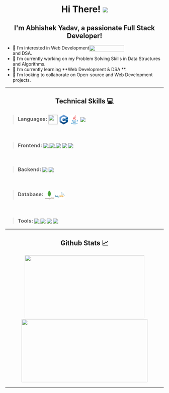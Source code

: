 <div align="center"><h1> Hi There! <img src="https://media.tenor.com/images/f580b40a349dcb2d7cb93573e2329061/tenor.gif" width="50"/>
</h1>
<h2>I'm Abhishek Yadav, a passionate Full Stack Developer!</h2></div>
<img src="https://imgur.com/Z9n1y5S.gif" height=47% width=47% align="right">

- 👀 I’m interested in Web Development and DSA.
- 🔭 I’m currently working on my Problem Solving Skills in Data Structures and Algorithms.
- 🌱 I’m currently learning **Web Development & DSA **.
- 💞️ I’m looking to collaborate on Open-source and Web Development projects.

***

<!--Technical skills-->
<div align="center"><h2> Technical Skills 💻 </h2> </div>

> ### Languages: <a href="https://www.cprogramming.com/"><img align="center" src="https://upload.wikimedia.org/wikipedia/commons/thumb/1/18/C_Programming_Language.svg/380px-C_Programming_Language.svg.png" width="30" height="30"/></a> <a href="https://www.w3schools.com/cpp/"><img align="center" src="https://raw.githubusercontent.com/devicons/devicon/master/icons/cplusplus/cplusplus-original.svg" alt="cplusplus" width="30" height="30"/></a> <a href="https://www.java.com"><img align="center" src="https://raw.githubusercontent.com/devicons/devicon/master/icons/java/java-original.svg" alt="java" width="30" height="30"/></a> <a href="https://www.javascript.com"><img align="center" src="https://img.icons8.com/color/30/4a90e2/javascript--v1.png"/></a>

<br />

> ### Frontend: <a href="https://developer.mozilla.org/en-US/docs/Web/html"><img align="center"  src="https://img.icons8.com/color/30/000000/html-5--v1.png"/></a><a href="https://developer.mozilla.org/en-US/docs/Web/css"> <img align="center" src="https://img.icons8.com/color/30/000000/css3.png"/></a><a href="https://react.dev/"> <img align="center" src="https://img.icons8.com/officel/30/000000/react.png"/></a> <a href="https://getbootstrap.com/"> <img align="center" src="https://img.icons8.com/color/30/000000/bootstrap.png"/></a> <a href="https://tailwindcss.com/"> <img align="center" src="https://img.icons8.com/fluency/30/000000/tailwind_css.png"/></a>

<br />

>### Backend: <a href="https://nodejs.org/"> <img align="center" src="https://img.icons8.com/color/30/000000/nodejs.png"/></a> <a href="https://expressjs.com/"> <img align="center" src="https://img.icons8.com/fluency/30/000000/express-js.png"/></a>

<br />

> ### Database: <a href="https://www.mongodb.com/"> <img align="center" src="https://raw.githubusercontent.com/devicons/devicon/master/icons/mongodb/mongodb-original-wordmark.svg" width="30" height="30"/></a> <a href="https://www.mysql.com/"> <img align="center" src="https://raw.githubusercontent.com/devicons/devicon/master/icons/mysql/mysql-original-wordmark.svg" width="30" height="30"/></a>

<br />

> ### Tools: <a> <img align="center" src="https://img.icons8.com/fluency/30/000000/github.png"/></a><a href="https://code.visualstudio.com/"> <img align="center" src="https://img.icons8.com/fluency/30/000000/visual-studio-code-2019.png"/></a> <a href="https://www.postman.com/"> <img align="center" src="https://img.icons8.com/fluency/30/000000/postman-api.png"/></a> <a href="https://www.npmjs.com/"> <img align="center" src="https://img.icons8.com/color/30/000000/npm.png"/></a>

***

<!--Github Stats-->
<div align="center"><h2>Github Stats 📈 </h2>
<p align="center">
<img height="200px" width="380px" src="https://github-readme-stats.vercel.app/api?username=abhisheky696&show_icons=true&theme=midnight-purple&count_private=true" />    
<img height="200px" width="400px" src="https://github-readme-streak-stats.herokuapp.com/?user=abhisheky696&theme=midnight-purple&count_private=true" />
<p/>

---
